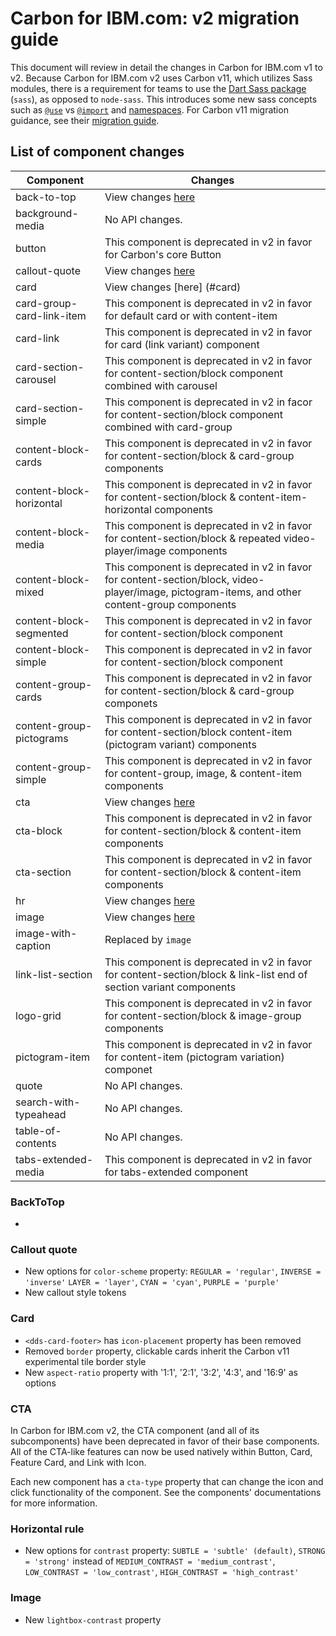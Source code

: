 # Carbon for IBM.com: v2 migration guide

This document will review in detail the changes in Carbon for IBM.com v1 to
v2. Because Carbon for IBM.com v2 uses Carbon v11, which utilizes Sass
modules, there is a requirement for teams to use the
[Dart Sass package](https://sass-lang.com/dart-sass) (`sass`), as opposed to
`node-sass`. This introduces some new sass concepts such as
[`@use`](https://sass-lang.com/documentation/at-rules/use) vs
[`@import`](https://sass-lang.com/documentation/at-rules/import) and
[namespaces](https://sass-lang.com/documentation/at-rules/use#choosing-a-namespace).
For Carbon v11 migration guidance, see their
[migration guide](https://github.com/carbon-design-system/carbon/blob/main/docs/migration/v11.md).

## List of component changes

| Component                 | Changes                                |
| ------------------------- | -------------------------------------- |
| back-to-top               | View changes [here](#backtotop)        |
| background-media          | No API changes.                        |
| button                    | This component is deprecated in v2 in favor for Carbon's core Button |
| callout-quote             | View changes [here](#callout-quote)          |
| card                      | View changes [here] (#card)            |
| card-group-card-link-item | This component is deprecated in v2 in favor for default card or with content-item |
| card-link                 | This component is deprecated in v2 in favor for card (link variant) component |
| card-section-carousel     | This component is deprecated in v2 in favor for content-section/block component combined with carousel |
| card-section-simple       | This component is deprecated in v2 in facor for content-section/block component combined with card-group |
| content-block-cards       | This component is deprecated in v2 in favor for content-section/block & card-group components |
| content-block-horizontal  | This component is deprecated in v2 in favor for content-section/block & content-item-horizontal components|
| content-block-media       | This component is deprecated in v2 in favor for content-section/block & repeated video-player/image components
| content-block-mixed       | This component is deprecated in v2 in favor for content-section/block, video-player/image, pictogram-items, and other content-group components |
| content-block-segmented   | This component is deprecated in v2 in favor for content-section/block component |
| content-block-simple      | This component is deprecated in v2 in favor for content-section/block component |
| content-group-cards       | This component is deprecated in v2 in favor for content-section/block & card-group componets |
| content-group-pictograms  | This component is deprecated in v2 in favor for content-section/block content-item (pictogram variant) components |
| content-group-simple      | This component is deprecated in v2 in favor for content-group, image, & content-item components |
| cta                       | View changes [here](#cta) |
| cta-block                 | This component is deprecated in v2 in favor for content-section/block & content-item components |
| cta-section               | This component is deprecated in v2 in favor for content-section/block & content-item components |
| hr                        | View changes [here](#horizontal-rule)                      |
| image                     | View changes [here](#image)            |
| image-with-caption        | Replaced by `image`                    |
| link-list-section         | This component is deprecated in v2 in favor for content-section/block & link-list end of section variant components |
| logo-grid                 | This component is deprecated in v2 in favor for content-section/block & image-group components |
| pictogram-item            | This component is deprecated in v2 in favor for content-item (pictogram variation) componet |
| quote                     | No API changes.                        |
| search-with-typeahead     | No API changes.                        |
| table-of-contents         | No API changes.                        |
| tabs-extended-media       | This component is deprecated in v2 in favor for tabs-extended component |


### BackToTop

- 

### Callout quote

- New options for `color-scheme` property: `REGULAR = 'regular'`, `INVERSE = 'inverse'` `LAYER = 'layer'`, `CYAN = 'cyan'`, `PURPLE = 'purple'`
- New callout style tokens

### Card

- `<dds-card-footer>` has `icon-placement` property has been removed
- Removed `border` property, clickable cards inherit the Carbon v11 experimental tile border style
- New `aspect-ratio` property with '1:1', '2:1', '3:2', '4:3', and '16:9' as options

### CTA

In Carbon for IBM.com v2, the CTA component (and all of its subcomponents) have been deprecated in favor of their base components.
All of the CTA-like features can now be used natively within Button, Card, Feature Card, and Link with Icon.

Each new component has a `cta-type` property that can change the icon and click functionality of the component. See the components' 
documentations for more information.

### Horizontal rule

- New options for `contrast` property: `SUBTLE = 'subtle' (default)`, `STRONG = 'strong'` instead of `MEDIUM_CONTRAST = 'medium_contrast'`, `LOW_CONTRAST = 'low_contrast'`, `HIGH_CONTRAST = 'high_contrast'`

### Image

- New `lightbox-contrast` property